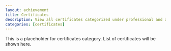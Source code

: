 ```yaml
---
layout: achievement
title: Certificates
description: View all certificates categorized under professional and academic.
categories: [certificates]
---
```


This is a placeholder for certificates category. List of certificates will be shown here.
